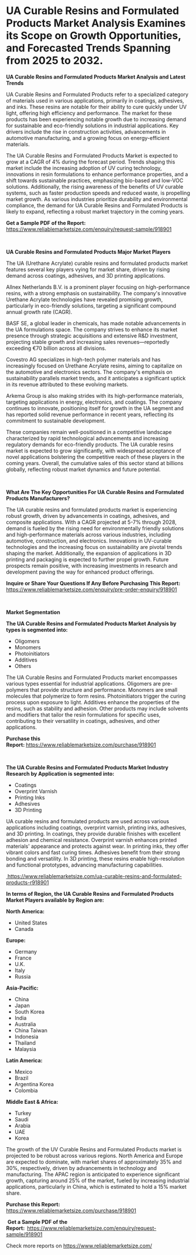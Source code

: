 <p><h1>UA Curable Resins and Formulated Products Market Analysis Examines its Scope on Growth Opportunities, and Forecasted Trends Spanning from 2025 to 2032.</h1></p><p><strong>UA Curable Resins and Formulated Products Market Analysis and Latest Trends</strong></p>
<p><p>UA Curable Resins and Formulated Products refer to a specialized category of materials used in various applications, primarily in coatings, adhesives, and inks. These resins are notable for their ability to cure quickly under UV light, offering high efficiency and performance. The market for these products has been experiencing notable growth due to increasing demand for sustainable and eco-friendly solutions in industrial applications. Key drivers include the rise in construction activities, advancements in automotive manufacturing, and a growing focus on energy-efficient materials.</p><p>The UA Curable Resins and Formulated Products Market is expected to grow at a CAGR of 4% during the forecast period. Trends shaping this market include the increasing adoption of UV curing technology, innovations in resin formulations to enhance performance properties, and a shift towards sustainable practices, emphasizing bio-based and low-VOC solutions. Additionally, the rising awareness of the benefits of UV curable systems, such as faster production speeds and reduced waste, is propelling market growth. As various industries prioritize durability and environmental compliance, the demand for UA Curable Resins and Formulated Products is likely to expand, reflecting a robust market trajectory in the coming years.</p></p>
<p><strong>Get a Sample PDF of the Report:&nbsp;</strong> <a href="https://www.reliablemarketsize.com/enquiry/request-sample/918901?utm_campaign=1103&utm_medium=2&utm_source=Github&utm_content=ia&utm_term=01022025&utm_id=ua-curable-resins-and-formulated-products">https://www.reliablemarketsize.com/enquiry/request-sample/918901</a></p>
<p>&nbsp;</p>
<p><strong>UA Curable Resins and Formulated Products Major Market Players</strong></p>
<p><p>The UA (Urethane Acrylate) curable resins and formulated products market features several key players vying for market share, driven by rising demand across coatings, adhesives, and 3D printing applications. </p><p>Allnex Netherlands B.V. is a prominent player focusing on high-performance resins, with a strong emphasis on sustainability. The company's innovative Urethane Acrylate technologies have revealed promising growth, particularly in eco-friendly solutions, targeting a significant compound annual growth rate (CAGR).</p><p>BASF SE, a global leader in chemicals, has made notable advancements in the UA formulations space. The company strives to enhance its market presence through strategic acquisitions and extensive R&D investment, projecting stable growth and increasing sales revenues—reportedly exceeding €70 billion across all divisions.</p><p>Covestro AG specializes in high-tech polymer materials and has increasingly focused on Urethane Acrylate resins, aiming to capitalize on the automotive and electronics sectors. The company's emphasis on sustainability parallels market trends, and it anticipates a significant uptick in its revenue attributed to these evolving markets.</p><p>Arkema Group is also making strides with its high-performance materials, targeting applications in energy, electronics, and coatings. The company continues to innovate, positioning itself for growth in the UA segment and has reported solid revenue performance in recent years, reflecting its commitment to sustainable development.</p><p>These companies remain well-positioned in a competitive landscape characterized by rapid technological advancements and increasing regulatory demands for eco-friendly products. The UA curable resins market is expected to grow significantly, with widespread acceptance of novel applications bolstering the competitive reach of these players in the coming years. Overall, the cumulative sales of this sector stand at billions globally, reflecting robust market dynamics and future potential.</p></p>
<p>&nbsp;</p>
<p><strong>What Are The Key Opportunities For UA Curable Resins and Formulated Products Manufacturers?</strong></p>
<p><p>The UA curable resins and formulated products market is experiencing robust growth, driven by advancements in coatings, adhesives, and composite applications. With a CAGR projected at 5-7% through 2028, demand is fueled by the rising need for environmentally friendly solutions and high-performance materials across various industries, including automotive, construction, and electronics. Innovations in UV-curable technologies and the increasing focus on sustainability are pivotal trends shaping the market. Additionally, the expansion of applications in 3D printing and packaging is expected to further propel growth. Future prospects remain positive, with increasing investments in research and development paving the way for enhanced product offerings.</p></p>
<p><strong>Inquire or Share Your Questions If Any Before Purchasing This Report:</strong> <a href="https://www.reliablemarketsize.com/enquiry/pre-order-enquiry/918901?utm_campaign=1103&utm_medium=2&utm_source=Github&utm_content=ia&utm_term=01022025&utm_id=ua-curable-resins-and-formulated-products">https://www.reliablemarketsize.com/enquiry/pre-order-enquiry/918901</a></p>
<p>&nbsp;</p>
<p><strong>Market Segmentation</strong></p>
<p><strong>The UA Curable Resins and Formulated Products Market Analysis by types is segmented into:</strong></p>
<p><ul><li>Oligomers</li><li>Monomers</li><li>Photoinitiators</li><li>Additives</li><li>Others</li></ul></p>
<p><p>The UA Curable Resins and Formulated Products market encompasses various types essential for industrial applications. Oligomers are pre-polymers that provide structure and performance. Monomers are small molecules that polymerize to form resins. Photoinitiators trigger the curing process upon exposure to light. Additives enhance the properties of the resins, such as stability and adhesion. Other products may include solvents and modifiers that tailor the resin formulations for specific uses, contributing to their versatility in coatings, adhesives, and other applications.</p></p>
<p><strong>Purchase this Report:&nbsp;</strong><a href="https://www.reliablemarketsize.com/purchase/918901?utm_campaign=1103&utm_medium=2&utm_source=Github&utm_content=ia&utm_term=01022025&utm_id=ua-curable-resins-and-formulated-products">https://www.reliablemarketsize.com/purchase/918901</a></p>
<p>&nbsp;</p>
<p><strong>The UA Curable Resins and Formulated Products Market Industry Research by Application is segmented into:</strong></p>
<p><ul><li>Coatings</li><li>Overprint Varnish</li><li>Printing Inks</li><li>Adhesives</li><li>3D Printing</li></ul></p>
<p><p>UA curable resins and formulated products are used across various applications including coatings, overprint varnish, printing inks, adhesives, and 3D printing. In coatings, they provide durable finishes with excellent adhesion and chemical resistance. Overprint varnish enhances printed materials' appearance and protects against wear. In printing inks, they offer vibrant colors and fast curing times. Adhesives benefit from their strong bonding and versatility. In 3D printing, these resins enable high-resolution and functional prototypes, advancing manufacturing capabilities.</p></p>
<p><a href="https://www.reliablemarketsize.com/ua-curable-resins-and-formulated-products-r918901?utm_campaign=1103&utm_medium=2&utm_source=Github&utm_content=ia&utm_term=01022025&utm_id=ua-curable-resins-and-formulated-products">&nbsp;https://www.reliablemarketsize.com/ua-curable-resins-and-formulated-products-r918901</a></p>
<p><strong>In terms of Region, the UA Curable Resins and Formulated Products Market Players available by Region are:</strong></p>
<p>
    <p> <strong> North America: </strong>
        <ul>
            <li>United States</li>
            <li>Canada</li>
        </ul>
        </p> 
    <p> <strong> Europe: </strong>
        <ul>
            <li>Germany</li>
            <li>France</li>
            <li>U.K.</li>
            <li>Italy</li>
            <li>Russia</li>
        </ul>
        </p> 
    <p> <strong> Asia-Pacific: </strong>
        <ul>
            <li>China</li>
            <li>Japan</li>
            <li>South Korea</li>
            <li>India</li>
            <li>Australia</li>
            <li>China Taiwan</li>
            <li>Indonesia</li>
            <li>Thailand</li>
            <li>Malaysia</li>
        </ul>
        </p> 
    <p> <strong> Latin America: </strong>
        <ul>
            <li>Mexico</li>
            <li>Brazil</li>
            <li>Argentina Korea</li>
            <li>Colombia</li>
        </ul>
        </p> 
    <p> <strong> Middle East & Africa: </strong>
        <ul>
            <li>Turkey</li>
            <li>Saudi</li>
            <li>Arabia</li>
            <li>UAE</li>
            <li>Korea</li>
        </ul>
    </p>
    </p>
<p><p>The growth of the UV Curable Resins and Formulated Products market is projected to be robust across various regions. North America and Europe are expected to dominate, with market shares of approximately 35% and 30%, respectively, driven by advancements in technology and manufacturing. The APAC region is anticipated to experience significant growth, capturing around 25% of the market, fueled by increasing industrial applications, particularly in China, which is estimated to hold a 15% market share.</p></p>
<p><strong>Purchase this Report: </strong><a href="https://www.reliablemarketsize.com/purchase/918901?utm_campaign=1103&utm_medium=2&utm_source=Github&utm_content=ia&utm_term=01022025&utm_id=ua-curable-resins-and-formulated-products">https://www.reliablemarketsize.com/purchase/918901</a></p>
<p>&nbsp;<strong>Get a Sample PDF of the Report:&nbsp;&nbsp;</strong><a href="https://www.reliablemarketsize.com/enquiry/request-sample/918901?utm_campaign=1103&utm_medium=2&utm_source=Github&utm_content=ia&utm_term=01022025&utm_id=ua-curable-resins-and-formulated-products">https://www.reliablemarketsize.com/enquiry/request-sample/918901</a></p>
<p><strong></strong></p>
<p>Check more reports on <a href="https://www.reliablemarketsize.com/?utm_campaign=1103&utm_medium=2&utm_source=Github&utm_content=ia&utm_term=01022025&utm_id=ua-curable-resins-and-formulated-products">https://www.reliablemarketsize.com/</a></p>